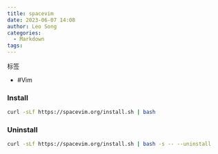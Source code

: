 ```yaml
---
title: spacevim
date: 2023-06-07 14:08
author: Leo Song
categories:
  - Markdown
tags:
---
```


标签

- #Vim

### Install

```bash
curl -sLf https://spacevim.org/install.sh | bash
```

### Uninstall

```bash
curl -sLf https://spacevim.org/install.sh | bash -s -- --uninstall
```
